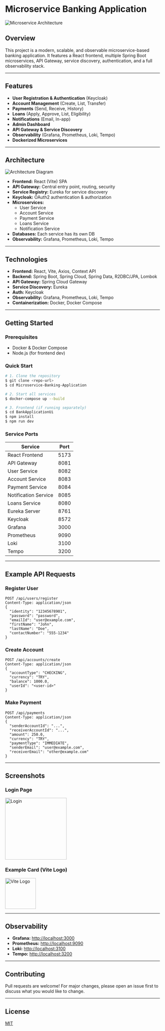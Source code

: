 # Microservice Banking Application

![Microservice Architecture](microservice-architecture-diagram.svg)

## Overview

This project is a modern, scalable, and observable microservice-based banking application. It features a React frontend, multiple Spring Boot microservices, API Gateway, service discovery, authentication, and a full observability stack.

---

## Features
- **User Registration & Authentication** (Keycloak)
- **Account Management** (Create, List, Transfer)
- **Payments** (Send, Receive, History)
- **Loans** (Apply, Approve, List, Eligibility)
- **Notifications** (Email, In-app)
- **Admin Dashboard**
- **API Gateway & Service Discovery**
- **Observability** (Grafana, Prometheus, Loki, Tempo)
- **Dockerized Microservices**

---

## Architecture

![Architecture Diagram](microservice-architecture-diagram.svg)

- **Frontend:** React (Vite) SPA
- **API Gateway:** Central entry point, routing, security
- **Service Registry:** Eureka for service discovery
- **Keycloak:** OAuth2 authentication & authorization
- **Microservices:**
  - User Service
  - Account Service
  - Payment Service
  - Loans Service
  - Notification Service
- **Databases:** Each service has its own DB
- **Observability:** Grafana, Prometheus, Loki, Tempo

---

## Technologies
- **Frontend:** React, Vite, Axios, Context API
- **Backend:** Spring Boot, Spring Cloud, Spring Data, R2DBC/JPA, Lombok
- **API Gateway:** Spring Cloud Gateway
- **Service Discovery:** Eureka
- **Auth:** Keycloak
- **Observability:** Grafana, Prometheus, Loki, Tempo
- **Containerization:** Docker, Docker Compose

---

## Getting Started

### Prerequisites
- Docker & Docker Compose
- Node.js (for frontend dev)

### Quick Start
```bash
# 1. Clone the repository
$ git clone <repo-url>
$ cd Microservice-Banking-Application

# 2. Start all services
$ docker-compose up --build

# 3. Frontend (if running separately)
$ cd BankApplicationUi
$ npm install
$ npm run dev
```

### Service Ports
| Service              | Port   |
|----------------------|--------|
| React Frontend       | 5173   |
| API Gateway          | 8081   |
| User Service         | 8082   |
| Account Service      | 8083   |
| Payment Service      | 8084   |
| Notification Service | 8085   |
| Loans Service        | 8080   |
| Eureka Server        | 8761   |
| Keycloak             | 8572   |
| Grafana              | 3000   |
| Prometheus           | 9090   |
| Loki                 | 3100   |
| Tempo                | 3200   |

---

## Example API Requests

### Register User
```http
POST /api/users/register
Content-Type: application/json
{
  "identity": "12345678901",
  "password": "password",
  "emailId": "user@example.com",
  "firstName": "John",
  "lastName": "Doe",
  "contactNumber": "555-1234"
}
```

### Create Account
```http
POST /api/accounts/create
Content-Type: application/json
{
  "accountType": "CHECKING",
  "currency": "TRY",
  "balance": 1000.0,
  "userId": "<user-id>"
}
```

### Make Payment
```http
POST /api/payments
Content-Type: application/json
{
  "senderAccountId": "...",
  "receiverAccountId": "...",
  "amount": 250.0,
  "currency": "TRY",
  "paymentType": "IMMEDIATE",
  "senderEmail": "user@example.com",
  "receiverEmail": "other@example.com"
}
```

---

## Screenshots

### Login Page
<img src="BankApplicationUi/src/assets/react.svg" alt="Login" width="200" />

### Example Card (Vite Logo)
<img src="BankApplicationUi/public/vite.svg" alt="Vite Logo" width="100" />

---

## Observability
- **Grafana:** [http://localhost:3000](http://localhost:3000)
- **Prometheus:** [http://localhost:9090](http://localhost:9090)
- **Loki:** [http://localhost:3100](http://localhost:3100)
- **Tempo:** [http://localhost:3200](http://localhost:3200)

---

## Contributing
Pull requests are welcome! For major changes, please open an issue first to discuss what you would like to change.

---

## License
[MIT](LICENSE)
